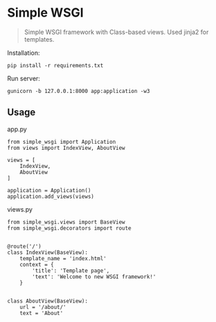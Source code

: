 # Simple WSGI

> Simple WSGI framework with Class-based views. Used jinja2 for templates.

Installation:
```
pip install -r requirements.txt
```
Run server:
```
gunicorn -b 127.0.0.1:8000 app:application -w3
```

## Usage

app.py

~~~
from simple_wsgi import Application
from views import IndexView, AboutView

views = [
    IndexView,
    AboutView
]

application = Application()
application.add_views(views)
~~~

views.py
~~~
from simple_wsgi.views import BaseView
from simple_wsgi.decorators import route


@route('/')
class IndexView(BaseView):
    template_name = 'index.html'
    context = {
        'title': 'Template page',
        'text': 'Welcome to new WSGI framework!'
    }


class AboutView(BaseView):
    url = '/about/'
    text = 'About'

~~~
